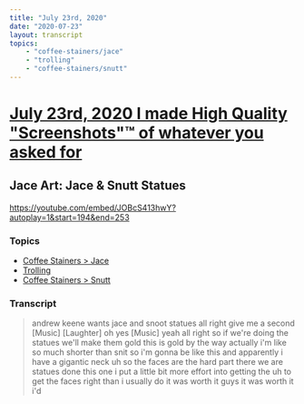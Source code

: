 ```yaml
---
title: "July 23rd, 2020"
date: "2020-07-23"
layout: transcript
topics: 
    - "coffee-stainers/jace"
    - "trolling"
    - "coffee-stainers/snutt"
---
```

# [July 23rd, 2020 I made High Quality "Screenshots"™ of whatever you asked for](../2020-07-23.md)
## Jace Art: Jace & Snutt Statues
https://youtube.com/embed/JOBcS413hwY?autoplay=1&start=194&end=253
### Topics
* [Coffee Stainers > Jace](../topics/coffee-stainers/jace.md)
* [Trolling](../topics/trolling.md)
* [Coffee Stainers > Snutt](../topics/coffee-stainers/snutt.md)

### Transcript

> andrew keene wants jace
> and snoot statues all right give me a
> second
> [Music]
> [Laughter]
> oh yes
> [Music]
> yeah all right so if we're doing the
> statues we'll make them gold
> this is gold by the way actually i'm
> like so much shorter than snit so i'm
> gonna be like this
> and apparently i have a gigantic neck uh
> so the faces are the hard part
> there we are statues done this one i put
> a little bit more effort into getting
> the uh
> to get the faces right than i usually do
> it was worth it guys it was worth it i'd
